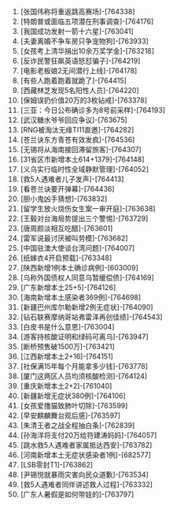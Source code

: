 
1. [张国伟称将重返跳高赛场]-[764338]
1. [特朗普或面临五项潜在刑事调查]-[764176]
1. [我国成功发射一箭十六星]-[763041]
1. [夫妻离婚不争车房只争宠物狗]-[763933]
1. [女孩考上清华捐出10余万奖学金]-[763218]
1. [反诈民警狂飙英语怒怼骗子]-[764219]
1. [电影老板娘2无间潜行上线]-[764178]
1. [有些人跑着跑着就跪了]-[764415]
1. [西藏林芝发现5名阳性人员]-[764220]
1. [保姆误扔价值20万的3枚钻戒]-[763378]
1. [三亚：今日公布确诊多为8号前采样]-[764193]
1. [武汉糖水爷爷回应争议]-[763675]
1. [RNG被淘汰无缘TI11直邀]-[764282]
1. [苍兰诀东方青苍有效发疯]-[764536]
1. [无锡将从海南接回滞留旅客]-[764307]
1. [31省区市新增本土614+1379]-[764148]
1. [义乌实行临时性全域静默管理]-[764052]
1. [救5人遇难者儿子发声]-[764413]
1. [看苍兰诀要开弹幕]-[764436]
1. [胆小鬼凶手猜想]-[763832]
1. [留学生放火烧伤女生案一审开庭]-[763638]
1. [王毅对台海局势提出三个警惕]-[763729]
1. [唐周颜淡相互吃醋]-[763601]
1. [雷军说最讨厌被叫劳模]-[763682]
1. [中国驻澳大使谈台湾问题]-[764007]
1. [纸嫁衣4开启预载]-[763348]
1. [陕西新增1例本土确诊病例]-[603009]
1. [乌称外国债权人同意乌暂缓偿债]-[764169]
1. [广东新增本土25+5]-[764126]
1. [海南新增本土感染者369例]-[764698]
1. [新疆巴州库尔勒新增2例无症状]-[764090]
1. [钻石联赛摩纳哥站弗雷泽再创佳绩]-[764543]
1. [白皮书是什么意思]-[763004]
1. [游客持核酸证明和绿码可离乌]-[763947]
1. [断桥预售破1500万]-[763421]
1. [江西新增本土2+16]-[764151]
1. [社保满15年每个月能拿多少钱]-[763778]
1. [厦门这两区人员均须核酸检测]-[764124]
1. [重庆新增本土2+2]-[761040]
1. [新疆新增无症状380例]-[764106]
1. [女孩爱撸猫致肺叶切除]-[763599]
1. [早安麒麟舞台观后感]-[763597]
1. [朱清王者之战全程抽白条]-[762839]
1. [孙海洋将支付20万给符建涛妈妈]-[764057]
1. [跳水救5人遇难者家属抵达西安]-[763782]
1. [河南新增本土无症状感染者1例]-[682577]
1. [LSB零封T1]-[763862]
1. [尹锡悦就暴雨灾害向民众道歉]-[763534]
1. [救5人遇难者同伴讲述救人过程]-[763332]
1. [广东人暑假是如何带娃的]-[763797]